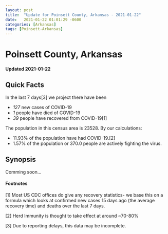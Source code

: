 ```yaml
---
layout: post
title:  "Update for Poinsett County, Arkansas - 2021-01-22"
date:   2021-01-22 01:01:29 -0600
categories: [Arkansas]
tags: [Poinsett-Arkansas]
---
```


# Poinsett County, Arkansas
#### Updated 2021-01-22

## Quick Facts

In the last 7 days[3] we project there have been
- *127* new cases of COVID-19
- *1* people have died of COVID-19
- *39* people have recovered from COVID-19[1]

The population in this census area is 23528. By our calculations:
- 11.93% of the population have had COVID-19.[2]
- 1.57% of the population or 370.0 people are actively fighting the virus.

## Synopsis

Comming soon...


#### Footnotes

[1] Most US CDC offices do give any recovery statistics- we base this on a formula which looks at confirmed new cases
15 days ago (the average recovery time) and deaths over the last 7 days.

[2] Herd Immunity is thought to take effect at around ~70-80%

[3] Due to reporting delays, this data may be incomplete.
 
    